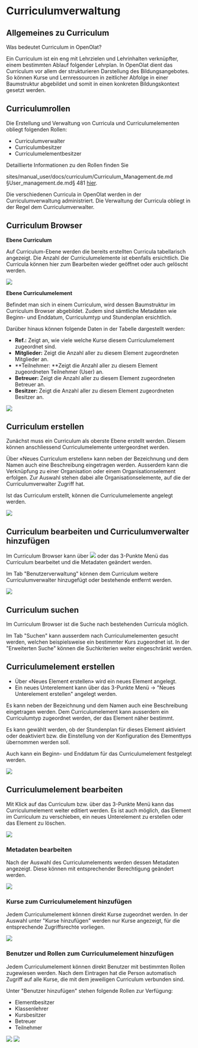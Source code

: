 # Curriculumverwaltung

## Allgemeines zu Curriculum

Was bedeutet Curriculum in OpenOlat?

Ein Curriculum ist ein eng mit Lehrzielen und Lehrinhalten verknüpfter, einem
bestimmten Ablauf folgender Lehrplan. In OpenOlat dient das Curriculum vor
allem der strukturieren Darstellung des Bildungsangebotes. So können Kurse und
Lernressourcen in zeitlicher Abfolge in einer Baumstruktur abgebildet und
somit in einen konkreten Bildungskontext gesetzt werden.

## Curriculumrollen

Die Erstellung und Verwaltung von Curricula und Curriculumelementen obliegt
folgenden Rollen:

  * Curriculumverwalter
  * Curriculumbesitzer
  * Curriculumelementbesitzer

Detaillierte Informationen zu den Rollen finden Sie

sites/manual_user/docs/curriculum/Curriculum_Management.de.md §User_management.de.md§ 481
[hier](Benutzerverwaltung.html).

  

Die verschiedenen Curricula in OpenOlat werden in der Curriculumverwaltung
administriert. Die Verwaltung der Curricula obliegt in der Regel dem
Curriculumverwalter.

## Curriculum Browser

 **Ebene Curriculum**

Auf Curriculum-Ebene werden die bereits erstellten Curricula tabellarisch
angezeigt. Die Anzahl der Curriculumelemente ist ebenfalls ersichtlich. Die
Curricula können hier zum Bearbeiten wieder geöffnet oder auch gelöscht
werden.

![](assets/Curriculum_Browser.png)

  

**Ebene Curriculumelement**

Befindet man sich in einem Curriculum, wird dessen Baumstruktur im Curriculum
Browser abgebildet. Zudem sind sämtliche Metadaten wie Beginn- und Enddatum,
Curriculumtyp und Stundenplan ersichtlich.

Darüber hinaus können folgende Daten in der Tabelle dargestellt werden:

  *  **Ref.:** Zeigt an, wie viele welche Kurse diesem Curriculumelement zugeordnet sind.
  *  **Mitglieder:** Zeigt die Anzahl aller zu diesem Element zugeordneten Mitglieder an.
  *  **Teilnehmer:  **Zeigt die Anzahl aller zu diesem Element zugeordneten Teilnehmer (User) an.
  *  **Betreuer:**  Zeigt die Anzahl aller zu diesem Element zugeordneten Betreuer an.
  *  **Besitzer:**  Zeigt die Anzahl aller zu diesem Element zugeordneten Besitzer an.

![](assets/Curriculum_Element.png)

  

## Curriculum erstellen

Zunächst muss ein Curriculum als oberste Ebene erstellt werden. Diesem können
anschliessend Curriculumelemente untergeordnet werden.

  

Über «Neues Curriculum erstellen» kann neben der Bezeichnung und dem Namen
auch eine Beschreibung eingetragen werden. Ausserdem kann die Verknüpfung zu
einer Organisation oder einem Organisationselement erfolgen. Zur Auswahl
stehen dabei alle Organisationselemente, auf die der Curriculumverwalter
Zugriff hat.

Ist das Curriculum erstellt, können die Curriculumelemente angelegt werden.

  

![](assets/Curr_Verw_NeuesCurr_DE.png)

  

## Curriculum bearbeiten und Curriculumverwalter hinzufügen

Im Curriculum Browser kann über
![](assets/Symbol_Bearbeiten.png) oder das
3-Punkte Menü das Curriculum bearbeitet und die Metadaten geändert werden.

Im Tab "Benutzerverwaltung" können dem Curriculum weitere Curriculumverwalter
hinzugefügt oder bestehende entfernt werden.

![](assets/Curriculum_Verwalter_hinzufuegen.png)

## Curriculum suchen

Im Curriculum Browser ist die Suche nach bestehenden Curricula möglich.

Im Tab "Suchen" kann ausserdem nach Curriculumelementen gesucht werden,
welchen beispielsweise ein bestimmter Kurs zugeordnet ist. In der "Erweiterten
Suche" können die Suchkriterien weiter eingeschränkt werden.

  

## Curriculumelement erstellen

  * Über «Neues Element erstellen» wird ein neues Element angelegt.
  * Ein neues Unterelement kann über das 3-Punkte Menü -> "Neues Unterelement erstellen" angelegt werden.

Es kann neben der Bezeichnung und dem Namen auch eine Beschreibung eingetragen
werden. Dem Curriculumelement kann ausserdem ein Curriculumtyp zugeordnet
werden, der das Element näher bestimmt.

Es kann gewählt werden, ob der Stundenplan für dieses Element aktiviert oder
deaktiviert bzw. die Einstellung von der Konfiguration des Elementtyps
übernommen werden soll.

Auch kann ein Beginn- und Enddatum für das Curriculumelement festgelegt
werden.

![](assets/CurrV_Neues_Element_DE.png)

  

## Curriculumelement bearbeiten

Mit Klick auf das Curriculum bzw. über das 3-Punkte Menü kann das
Curriculumelement weiter editiert werden. Es ist auch möglich, das Element im
Curriculum zu verschieben, ein neues Unterelement zu erstellen oder das
Element zu löschen.

  

![](assets/Curriculumelement_bearbeiten.png)

  

### Metadaten bearbeiten

Nach der Auswahl des Curriculumelements werden dessen Metadaten angezeigt.
Diese können mit entsprechender Berechtigung geändert werden.

![](assets/Curriculum_Metadaten.png)

### Kurse zum Curriculumelement hinzufügen

Jedem Curriculumelement können direkt Kurse zugeordnet werden. In der Auswahl
unter "Kurse hinzufügen" werden nur Kurse angezeigt, für die entsprechende
Zugriffsrechte vorliegen.

![](assets/Curriculum_Kurse_hinzu.png)

### Benutzer und Rollen zum Curriculumelement hinzufügen

Jedem Curriculumelement können direkt Benutzer mit bestimmten Rollen
zugewiesen werden. Nach dem Eintragen hat die Person automatisch Zugriff auf
alle Kurse, die mit dem jeweiligen Curriculum verbunden sind.

Unter "Benutzer hinzufügen" stehen folgende Rollen zur Verfügung:

  * Elementbesitzer
  * Klassenlehrer
  * Kursbesitzer
  * Betreuer
  * Teilnehmer

  

  

![](assets/Curriculum_Benutzer_hinzufuegen.png)
![](assets/Curriculum_Benutzer_hinzufuegen1.png)

